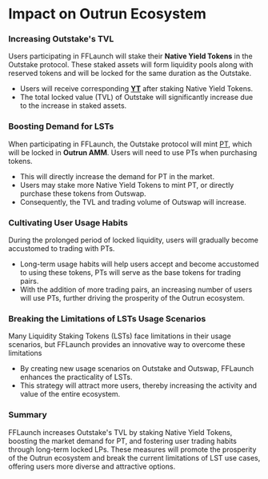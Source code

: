# Impact on Outrun Ecosystem

### Increasing Outstake's TVL

Users participating in FFLaunch will stake their **Native Yield Tokens** in the Outstake protocol. These staked assets will form liquidity pools along with reserved tokens and will be locked for the same duration as the Outstake.

* Users will receive corresponding [**YT**](https://outrun.gitbook.io/doc/outstake/yield-tokenization/yt) after staking Native Yield Tokens.
* The total locked value (TVL) of Outstake will significantly increase due to the increase in staked assets.

### Boosting Demand for LSTs

When participating in FFLaunch, the Outstake protocol will mint [PT](https://outrun.gitbook.io/doc/outstake/yield-tokenization/pt), which will be locked in **Outrun AMM**. Users will need to use PTs when purchasing tokens.

* This will directly increase the demand for PT in the market.
* Users may stake more Native Yield Tokens to mint PT, or directly purchase these tokens from Outswap.
* Consequently, the TVL and trading volume of Outswap will increase.

### Cultivating User Usage Habits

During the prolonged period of locked liquidity, users will gradually become accustomed to trading with PTs.

* Long-term usage habits will help users accept and become accustomed to using these tokens, PTs will serve as the base tokens for trading pairs.
* With the addition of more trading pairs, an increasing number of users will use PTs, further driving the prosperity of the Outrun ecosystem.

### Breaking the Limitations of LSTs Usage Scenarios

Many Liquidity Staking Tokens (LSTs) face limitations in their usage scenarios, but FFLaunch provides an innovative way to overcome these limitations

* By creating new usage scenarios on Outstake and Outswap, FFLaunch enhances the practicality of LSTs.
* This strategy will attract more users, thereby increasing the activity and value of the entire ecosystem.

### Summary

FFLaunch increases Outstake's TVL by staking Native Yield Tokens, boosting the market demand for PT, and fostering user trading habits through long-term locked LPs. These measures will promote the prosperity of the Outrun ecosystem and break the current limitations of LST use cases, offering users more diverse and attractive options.

